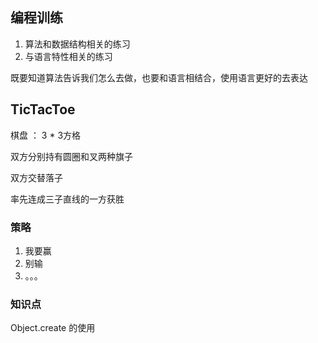 
## 编程训练
 1. 算法和数据结构相关的练习
 2. 与语言特性相关的练习
   
既要知道算法告诉我们怎么去做，也要和语言相结合，使用语言更好的去表达


## TicTacToe

棋盘 ： 3 * 3方格

双方分别持有圆圈和叉两种旗子

双方交替落子

率先连成三子直线的一方获胜

### 策略 
1. 我要赢
2. 别输
3. 。。。

### 知识点
Object.create 的使用